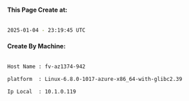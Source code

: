 
   
#### This Page Create at:

```bash

2025-01-04 - 23:19:45 UTC

```

#### Create By Machine:

```bash

Host Name : fv-az1374-942

platform  : Linux-6.8.0-1017-azure-x86_64-with-glibc2.39

Ip Local  : 10.1.0.119

```

